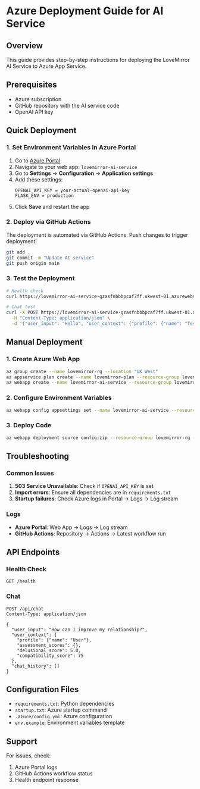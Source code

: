 # Azure Deployment Guide for AI Service

## Overview
This guide provides step-by-step instructions for deploying the LoveMirror AI Service to Azure App Service.

## Prerequisites
- Azure subscription
- GitHub repository with the AI service code
- OpenAI API key

## Quick Deployment

### 1. Set Environment Variables in Azure Portal
1. Go to [Azure Portal](https://portal.azure.com)
2. Navigate to your web app: `lovemirror-ai-service`
3. Go to **Settings** → **Configuration** → **Application settings**
4. Add these settings:
   ```
   OPENAI_API_KEY = your-actual-openai-api-key
   FLASK_ENV = production
   ```
5. Click **Save** and restart the app

### 2. Deploy via GitHub Actions
The deployment is automated via GitHub Actions. Push changes to trigger deployment:
```bash
git add .
git commit -m "Update AI service"
git push origin main
```

### 3. Test the Deployment
```bash
# Health check
curl https://lovemirror-ai-service-gzasfnbbbpcaf7ff.ukwest-01.azurewebsites.net/health

# Chat test
curl -X POST https://lovemirror-ai-service-gzasfnbbbpcaf7ff.ukwest-01.azurewebsites.net/api/chat \
  -H "Content-Type: application/json" \
  -d '{"user_input": "Hello", "user_context": {"profile": {"name": "Test"}}, "chat_history": []}'
```

## Manual Deployment

### 1. Create Azure Web App
```bash
az group create --name lovemirror-rg --location "UK West"
az appservice plan create --name lovemirror-plan --resource-group lovemirror-rg --sku B1 --is-linux
az webapp create --name lovemirror-ai-service --resource-group lovemirror-rg --plan lovemirror-plan --runtime "PYTHON|3.11"
```

### 2. Configure Environment Variables
```bash
az webapp config appsettings set --name lovemirror-ai-service --resource-group lovemirror-rg --settings OPENAI_API_KEY="your-key"
```

### 3. Deploy Code
```bash
az webapp deployment source config-zip --resource-group lovemirror-rg --name lovemirror-ai-service --src release.zip
```

## Troubleshooting

### Common Issues
1. **503 Service Unavailable**: Check if `OPENAI_API_KEY` is set
2. **Import errors**: Ensure all dependencies are in `requirements.txt`
3. **Startup failures**: Check Azure logs in Portal → Logs → Log stream

### Logs
- **Azure Portal**: Web App → Logs → Log stream
- **GitHub Actions**: Repository → Actions → Latest workflow run

## API Endpoints

### Health Check
```
GET /health
```

### Chat
```
POST /api/chat
Content-Type: application/json

{
  "user_input": "How can I improve my relationship?",
  "user_context": {
    "profile": {"name": "User"},
    "assessment_scores": {},
    "delusional_score": 5.0,
    "compatibility_score": 75
  },
  "chat_history": []
}
```

## Configuration Files

- `requirements.txt`: Python dependencies
- `startup.txt`: Azure startup command
- `.azure/config.yml`: Azure configuration
- `env.example`: Environment variables template

## Support
For issues, check:
1. Azure Portal logs
2. GitHub Actions workflow status
3. Health endpoint response 